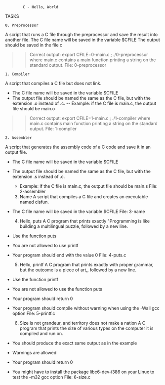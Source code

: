 			C - Hello, World
TASKS

	0. Preprocessor
A script that runs a C file through the preprocessor and save the result into another file.
The C file name will be saved in the variable $CFILE
The output should be saved in the file c 
> > Correct output: export CFILE=0-main.c ; ./0-preprocessor where main.c contains a main function printing a string on the standard output.
File: 0-preprocessor

	1. Compiler
A script that compiles a C file but does not link.
- The C file name will be saved in the variable $CFILE
- The output file should be named the same as the C file, but with the extension .o instead of .c.
-- Example: if the C file is main.c, the output file should be main.o
> > Correct output: export CFILE=1-main.c ; ./1-compiler where main.c contains 
main function printing a string on the standard output.
File: 1-compiler

	2. Assembler 
A script that generates the assembly code of a C code and save it in an output file.
- The C file name will be saved in the variable $CFILE
- The output file should be named the same as the C file, but with the extension .s instead of .c.
	- Example: if the C file is main.c, the output file should be main.s
File: 2-assembler

	3. Name
A  script that compiles a C file and creates an executable named cisfun.
- The C file name will be saved in the variable $CFILE 
File: 3-name

	4. Hello, puts
A C program that prints exactly "Programming is like building a multilingual puzzle, followed by a new line.
- Use the function puts
- You are not allowed to use printf
- Your program should end with the value 0 
File: 4-puts.c

	5. Hello, printf
A C program that prints exactly with proper grammar, but the outcome is a piece of art,, followed by a new line.
- Use the function printf
- You are not allowed to use the function puts
- Your program should return 0
- Your program should compile without warning when using the -Wall gcc option 
File: 5-printf.c

	6. Size is not grandeur, and territory does not make a nation
A C program that prints the size of various types on the computer it is compiled and run on.
- You should produce the exact same output as in the example
- Warnings are allowed
- Your program should return 0
- You might have to install the package libc6-dev-i386 on your Linux to test the -m32 gcc option 
File: 6-size.c



